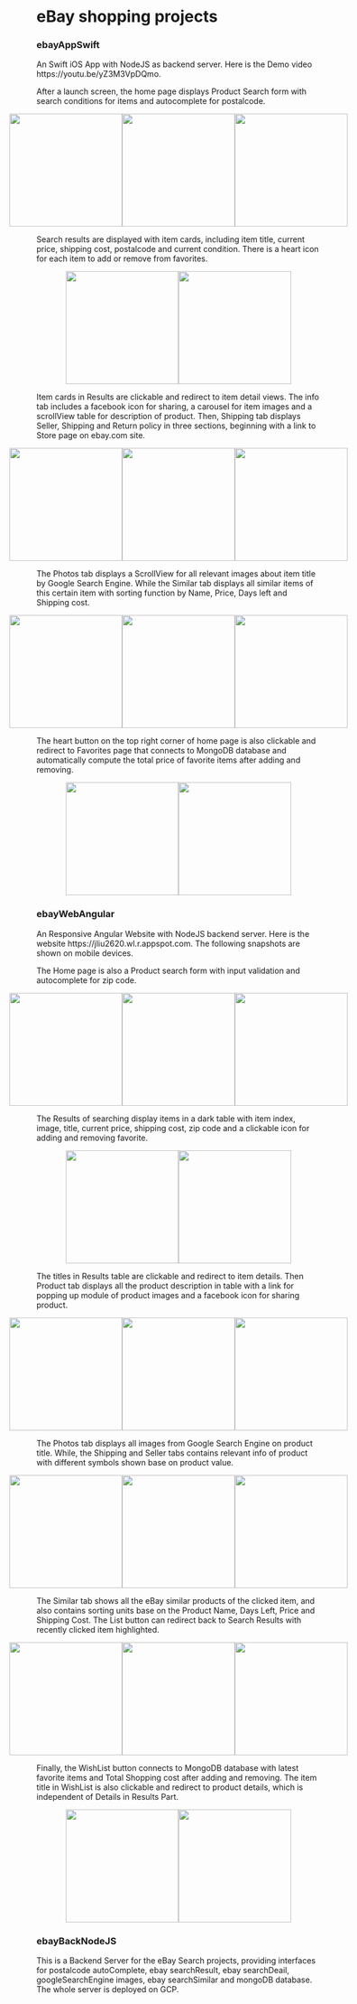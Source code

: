 <h1> eBay shopping projects </h1>
<h3> ebayAppSwift </h3>
<p>An Swift iOS App with NodeJS as backend server. Here is the Demo video <a src="https://youtu.be/yZ3M3VpDQmo">https://youtu.be/yZ3M3VpDQmo</a>. </p> 
<p>After a launch screen, the home page displays Product Search form with search conditions for items and autocomplete for postalcode. </p>
<div style="display: flex; justify-content: center;">
    <img src="./README/ebayAppImage0.jpg" style="width: 200px">
    <img src="./README/ebayAppImage1.jpg" style="width: 200px">
    <img src="./README/ebayAppImage2.jpg" style="width: 200px">
</div> 
<p>Search results are displayed with item cards, including item title, current price, shipping cost, postalcode and current condition. There is a heart icon for each item to add or remove from favorites.</p>
<div style="display: flex; justify-content: center;">
    <img src="./README/ebayAppImage3.jpg" style="width: 200px">
    <img src="./README/ebayAppImage4.jpg" style="width: 200px">
</div> 
<p>Item cards in Results are clickable and redirect to item detail views. The info tab includes a facebook icon for sharing, a carousel for item images and a scrollView table for description of product. Then, Shipping tab displays Seller, Shipping and Return policy in three sections, beginning with a link to Store page on ebay.com site. </p>
<div style="display: flex; justify-content: center;">
    <img src="./README/ebayAppImage5.jpg" style="width: 200px">
    <img src="./README/ebayAppImage6.jpg" style="width: 200px">
    <img src="./README/ebayAppImage7.jpg" style="width: 200px">
</div>
<p>The Photos tab displays a ScrollView for all relevant images about item title by Google Search Engine. While the Similar tab displays all similar items of this certain item with sorting function by Name, Price, Days left and Shipping cost.</p>
<div style="display: flex; justify-content: center;">
    <img src="./README/ebayAppImage8.jpg" style="width: 200px">
    <img src="./README/ebayAppImage9.jpg" style="width: 200px">
    <img src="./README/ebayAppImage10.jpg" style="width: 200px">
</div>
<p>The heart button on the top right corner of home page is also clickable and redirect to Favorites page that connects to MongoDB database and automatically compute the total price of favorite items after adding and removing.</p>
<div style="display: flex; justify-content: center;">
    <img src="./README/ebayAppImage11.jpg" style="width: 200px">
    <img src="./README/ebayAppImage12.jpg" style="width: 200px">
</div>

<h3> ebayWebAngular </h3>
<p>An Responsive Angular Website with NodeJS backend server. Here is the website <a src="https://jliu2620.wl.r.appspot.com/">https://jliu2620.wl.r.appspot.com</a>. The following snapshots are shown on mobile devices.</p> 
<p>The Home page is also a Product search form with input validation and autocomplete for zip code.</p>
<div style="display: flex; justify-content: center;">
    <img src="./README/ebayWebImage1.jpg" style="width: 200px">
    <img src="./README/ebayWebImage2.jpg" style="width: 200px">
    <img src="./README/ebayWebImage3.jpg" style="width: 200px">
</div>
<p>The Results of searching display items in a dark table with item index, image, title, current price, shipping cost, zip code and a clickable icon for adding and removing favorite.</p>
<div style="display: flex; justify-content: center;">
    <img src="./README/ebayWebImage4.jpg" style="width: 200px">
    <img src="./README/ebayWebImage5.jpg" style="width: 200px">
</div>
<p>The titles in Results table are clickable and redirect to item details. Then Product tab displays all the product description in table with a link for popping up module of product images and a facebook icon for sharing product.</p>
<div style="display: flex; justify-content: center;">
    <img src="./README/ebayWebImage6.jpg" style="width: 200px">
    <img src="./README/ebayWebImage7.jpg" style="width: 200px">
    <img src="./README/ebayWebImage0.jpg" style="width: 200px">
</div>
<p>The Photos tab displays all images from Google Search Engine on product title. While, the Shipping and Seller tabs contains relevant info of product with different symbols shown base on product value.</p>
<div style="display: flex; justify-content: center;">
    <img src="./README/ebayWebImage8.jpg" style="width: 200px">
    <img src="./README/ebayWebImage9.jpg" style="width: 200px">
    <img src="./README/ebayWebImage10.jpg" style="width: 200px">
</div>
<p>The Similar tab shows all the eBay similar products of the clicked item, and also contains sorting units base on the Product Name, Days Left, Price and Shipping Cost. The List button can redirect back to Search Results with recently clicked item highlighted.</p>
<div style="display: flex; justify-content: center;">
    <img src="./README/ebayWebImage11.jpg" style="width: 200px">
    <img src="./README/ebayWebImage12.jpg" style="width: 200px">
    <img src="./README/ebayWebImage15.jpg" style="width: 200px">
</div>
<p>Finally, the WishList button connects to MongoDB database with latest favorite items and Total Shopping cost after adding and removing. The item title in WishList is also clickable and redirect to product details, which is independent of Details in Results Part.</p>
<div style="display: flex; justify-content: center;">
    <img src="./README/ebayWebImage13.jpg" style="width: 200px">
    <img src="./README/ebayWebImage14.jpg" style="width: 200px">
</div>

<h3> ebayBackNodeJS </h3>
<p>This is a Backend Server for the eBay Search projects, providing interfaces for postalcode autoComplete, ebay searchResult, ebay searchDeail, googleSearchEngine images, ebay searchSimilar and mongoDB database. The whole server is deployed on GCP.</p>